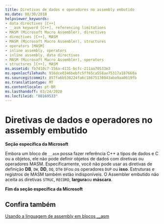 ```yaml
---
title: Diretivas de dados e operadores no assembly embutido
ms.date: 08/30/2018
helpviewer_keywords:
- data directives [C++]
- __asm keyword [C++], referencing limitations
- MASM (Microsoft Macro Assembler), directives
- directives [C++], MASM
- MASM (Microsoft Macro Assembler), structures
- operators [MASM]
- inline assembly, operators
- inline assembly, data directives
- MASM (Microsoft Macro Assembler), operators
- structures [C++], MASM
ms.assetid: fb7410c7-156a-4131-bcfc-211aa70533e3
ms.openlocfilehash: 916dce0346bebfc5ff65ca558ae75317a187660a
ms.sourcegitcommit: 857fa6b530224fa6c18675138043aba9aa0619fb
ms.translationtype: MT
ms.contentlocale: pt-BR
ms.lasthandoff: 03/24/2020
ms.locfileid: "80169533"
---
```

# <a name="data-directives-and-operators-in-inline-assembly"></a>Diretivas de dados e operadores no assembly embutido

**Seção específica da Microsoft**

Embora um bloco de `__asm` possa fazer referência C++ a tipos de dados e C ou a objetos, ele não pode definir objetos de dados com diretivas ou operadores MASM. Especificamente, você não pode usar as diretivas de definição **DB**, `DW`, **DD**, `DQ`, `DT`e `DF`ou os operadores `DUP` ou **isso**. Estruturas e registros de MASM também estão indisponíveis. O Assembler embutido não aceita as diretivas `STRUC`, `RECORD`, **largura**ou **máscara**.

**Fim da seção específica da Microsoft**

## <a name="see-also"></a>Confira também

[Usando a linguagem de assembly em blocos __asm](../../assembler/inline/using-assembly-language-in-asm-blocks.md)<br/>
